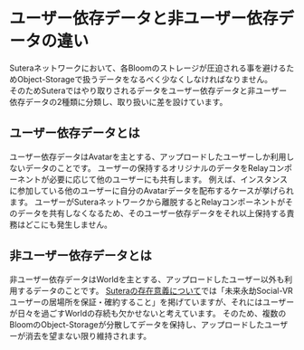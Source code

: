# ユーザー依存データと非ユーザー依存データの違い

Suteraネットワークにおいて、各Bloomのストレージが圧迫される事を避けるためObject-Storageで扱うデータをなるべく少なくしなければなりません。  
そのためSuteraではやり取りされるデータをユーザー依存データと非ユーザー依存データの2種類に分類し、取り扱いに差を設けています。


## ユーザー依存データとは

ユーザー依存データはAvatarを主とする、アップロードしたユーザーしか利用しないデータのことです。
ユーザーの保持するオリジナルのデータをRelayコンポーネントが必要に応じて他のユーザーにも共有します。
例えば、インスタンスに参加している他のユーザーに自分のAvatarデータを配布するケースが挙げられます。
ユーザーがSuteraネットワークから離脱するとRelayコンポーネントがそのデータを共有しなくなるため、そのユーザー依存データをそれ以上保持する責務はどこにも発生しません。

## 非ユーザー依存データとは

非ユーザー依存データはWorldを主とする、アップロードしたユーザー以外も利用するデータのことです。
[Suteraの存在意義について](sutera/01-significance-of-sutera's-existence.md)では「未来永劫Social-VRユーザーの居場所を保証・確約すること」を掲げていますが、それにはユーザーが日々を過ごすWorldの存続も欠かせないと考えています。
そのため、複数のBloomのObject-Storageが分散してデータを保持し、アップロードしたユーザーが消去を望まない限り維持されます。

